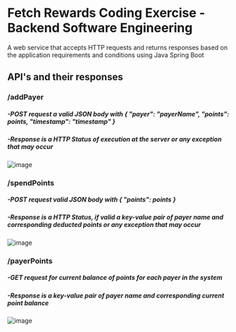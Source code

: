 # Fetch Rewards Coding Exercise - Backend Software Engineering

A web service that accepts HTTP requests and returns responses based on the application requirements and conditions using Java Spring Boot

## API's and their responses
### /addPayer
##### -POST request a valid JSON body with { "payer": "payerName", "points": points, "timestamp": "timestamp" }
##### -Response is a HTTP Status of execution at the server or any exception that may occur
![image](https://user-images.githubusercontent.com/52033390/201537798-a60faf0f-c508-4de2-9f81-4d93d92dacaf.png)


### /spendPoints
##### -POST request valid JSON body with { "points": points }
##### -Response is a HTTP Status, if valid a key-value pair of payer name and corresponding deducted points or any exception that may occur
![image](https://user-images.githubusercontent.com/52033390/201537928-5d8a7266-728e-48c6-a07f-6873a049669f.png)


### /payerPoints
##### -GET request for current balance of points for each payer in the system
##### -Response is a key-value pair of payer name and corresponding current point balance
![image](https://user-images.githubusercontent.com/52033390/201537935-af5e5279-aba3-4fa7-b40b-a03f4e522fdd.png)
